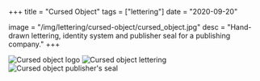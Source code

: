 +++
title = "Cursed Object"
tags = ["lettering"]
date = "2020-09-20"

image = "/img/lettering/cursed-object/cursed_object.jpg"
desc = "Hand-drawn lettering, identity system and publisher seal for a publishing company."
+++

![Cursed object logo](/img/lettering/cursed-object/cursed_object.jpg "Cursed object logo and sigil")
![Cursed object lettering](/img/lettering/cursed-object/cursed_object_2.jpg "Cursed object lettering")
![Cursed object publisher's seal](/img/lettering/cursed-object/cursed_object_3.jpg "Cursed object publisher's seal")
